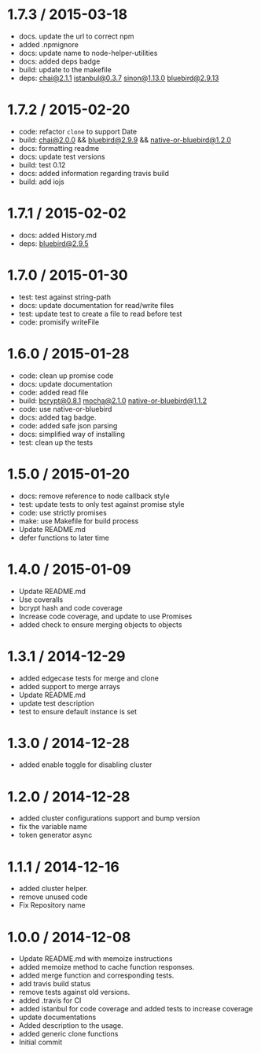 
1.7.3 / 2015-03-18
==================

  * docs. update the url to correct npm
  * added .npmignore
  * docs: update name to node-helper-utilities
  * docs: added deps badge
  * build: update to the makefile
  * deps: chai@2.1.1 istanbul@0.3.7 sinon@1.13.0 bluebird@2.9.13


1.7.2 / 2015-02-20
==================

  * code: refactor `clone` to support Date
  * build: chai@2.0.0 && bluebird@2.9.9 && native-or-bluebird@1.2.0
  * docs: formatting readme
  * docs: update test versions
  * build: test 0.12
  * docs: added information regarding travis build
  * build: add iojs

1.7.1 / 2015-02-02
==================

  * docs: added History.md
  * deps: bluebird@2.9.5

1.7.0 / 2015-01-30
==================

  * test: test against string-path
  * docs: update documentation for read/write files
  * test: update test to create a file to read before test
  * code: promisify writeFile

1.6.0 / 2015-01-28
==================

  * code: clean up promise code
  * docs: update documentation
  * code: added read file
  * build: bcrypt@0.8.1 mocha@2.1.0 native-or-bluebird@1.1.2
  * code: use native-or-bluebird
  * docs: added tag badge.
  * code: added safe json parsing
  * docs: simplified way of installing
  * test: clean up the tests

1.5.0 / 2015-01-20
==================

  * docs: remove reference to node callback style
  * test: update tests to only test against promise style
  * code: use strictly promises
  * make: use Makefile for build process
  * Update README.md
  * defer functions to later time
  
1.4.0 / 2015-01-09
==================

  * Update README.md
  * Use coveralls 
  * bcrypt hash and code coverage
  * Increase code coverage, and update to use Promises
  * added check to ensure merging objects to objects

1.3.1 / 2014-12-29
==================

  * added edgecase tests for merge and clone
  * added support to merge arrays
  * Update README.md
  * update test description
  * test to ensure default instance is set

1.3.0 / 2014-12-28
==================
  * added enable toggle for disabling cluster

1.2.0 / 2014-12-28
==================
  * added cluster configurations support and bump version
  * fix the variable name
  * token generator async

1.1.1 / 2014-12-16
==================
  * added cluster helper.
  * remove unused code 
  * Fix Repository name 

1.0.0 / 2014-12-08
==================
  * Update README.md with memoize instructions
  * added memoize method to cache function responses.
  * added merge function and corresponding tests.
  * add travis build status
  * remove tests against old versions.
  * added .travis for CI
  * added istanbul for code coverage and added tests to increase coverage
  * update documentations
  * Added description to the usage.
  * added generic clone functions
  * Initial commit
